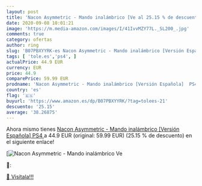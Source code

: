 ```yaml
---
layout: post
title: 'Nacon Asymmetric - Mando inalámbrico [Ve al 25.15 % de descuento'
date: 2020-09-08 10:01:21
image: 'https://m.media-amazon.com/images/I/41IvvMZY77L._SL200_.jpg'
comments: true
category: ofertas
author: ring
slug: 'B07PBXYYRK-es Nacon Asymmetric - Mando inalámbrico [Versión Española] PS4'
tags: [ 'tole.es','ps4', ]
actualPrice: 44.9 EUR
currency: EUR
price: 44.9
comparePrice: 59.99 EUR
prodname: 'Nacon Asymmetric - Mando inalámbrico [Versión Española]  PS4 '
country: 'es'
flag: '🇪🇸'
buyurl: 'https://www.amazon.es/dp/B07PBXYYRK/?tag=tolees-21'
descuento: '25.15'
average: '38.26875'
---
```


Ahora mismo tienes [Nacon Asymmetric - Mando inalámbrico [Versión Española]  PS4 ](https://www.amazon.es/dp/B07PBXYYRK/?tag=tolees-21) a 44.9 EUR (original: 59.99 EUR) (25.15 %  de descuento) en el siguiente enlace!

[![Nacon Asymmetric - Mando inalámbrico [Ve](https://m.media-amazon.com/images/I/41IvvMZY77L._SL200_.jpg)](https://www.amazon.es/dp/B07PBXYYRK/?tag=tolees-21)

🔎:


[🛒 Visítala!!!](https://www.amazon.es/dp/B07PBXYYRK/?tag=tolees-21)
